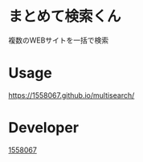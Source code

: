 # まとめて検索くん
複数のWEBサイトを一括で検索

# Usage
https://1558067.github.io/multisearch/

# Developer
[1558067](https://jpn.delve.office.com/?q=1558067&searchpage=1&searchview=people&v=search)

